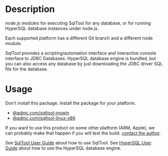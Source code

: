# Description
node.js modules for executing SqlTool for any database,
or for running HyperSQL database instances under node.js.

Each supported platform has a different Git branch and a different node module.

SqlTool provides a scripting/automation interface and interactive console
interface to JDBC Databases.
HyperSQL database engine is bundled, but you can also access any database by
just downloading the JDBC driver SQL file for the database.

# Usage
Don't install this package.
Install the package for your platform.
* [@admc.com/sqltool-mswin](/package/@admc.com/sqltool-mswin)
* [@admc.com/sqltool-linux-x86](/package/@admc.com/sqltool-linux-x86)

If you want to use this product on some other platform (ARM, Apple),
we can probably make that happen if you will test the build.
[contact the author](mailto:blaine.simpson@admc.com?subject=sqltoolnpm).

See [SqlTool User Guide](http://hsqldb.org/doc/2.0/util-guide/sqltool-chapt.html) about how to use SqlTool.
See [HyperSQL User Guide](http://hsqldb.org/doc/2.0/guide/index.html) about how to use the HyperSQL database engine.
